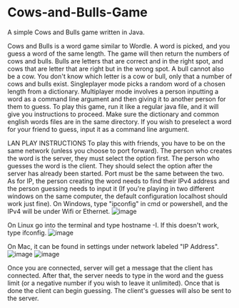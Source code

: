 # Cows-and-Bulls-Game
A simple Cows and Bulls game written in Java.

Cows and Bulls is a word game similar to Wordle. A word is picked, and you guess a word of the same length. The game will then return the numbers of cows and bulls. Bulls are letters that are correct and in the right spot, and cows that are letter that are right but in the wrong spot. A bull cannot also be a cow. You don't know which letter is a cow or bull, only that a number of cows and bulls exist. Singleplayer mode picks a random word of a chosen length from a dictionary. Multiplayer mode involves a person inputting a word as a command line argument and then giving it to another person for them to guess. To play this game, run it like a regular java file, and it will give you instructions to proceed. Make sure the dictionary and common english words files are in the same directory. If you wish to preselect a word for your friend to guess, input it as a command line argument.

LAN PLAY INSTRUCTIONS
To play this with friends, you have to be on the same network (unless you choose to port forward). The person who creates the word is the server, they must select the option first. The person who guesses the word is the client. They should select the option after the server has already been started. Port must be the same between the two. As for IP, the person creating the word needs to find their IPv4 address and the person guessing needs to input it (If you're playing in two different windows on the same computer, the default configuration localhost should work just fine). On Windows, type "ipconfig" in cmd or powershell, and the IPv4 will be under Wifi or Ethernet.
![image](https://github.com/vjvaidya06/Cows-and-Bulls-Game/assets/108746579/5211efdf-3223-4204-a0ca-d923c50c40ee)

On Linux go into the terminal and type hostname -I. If this doesn't work, type ifconfig.
![image](https://github.com/vjvaidya06/Cows-and-Bulls-Game/assets/108746579/22f0174f-d6aa-443d-80ad-1b71b090886f)


On Mac, it can be found in settings under network labeled "IP Address".
![image](https://github.com/vjvaidya06/Cows-and-Bulls-Game/assets/108746579/425150b2-54bb-4a0e-8221-872fe0ab0ef5)
![image](https://github.com/vjvaidya06/Cows-and-Bulls-Game/assets/108746579/f16749c0-3cda-4352-8f4e-2ea1cc49cf91)

Once you are connected, server will get a message that the client has connected. After that, the server needs to type in the word and the guess limit (or a negative number if you wish to leave it unlimited). Once that is done the client can begin guessing. The client's guesses will also be sent to the server.
